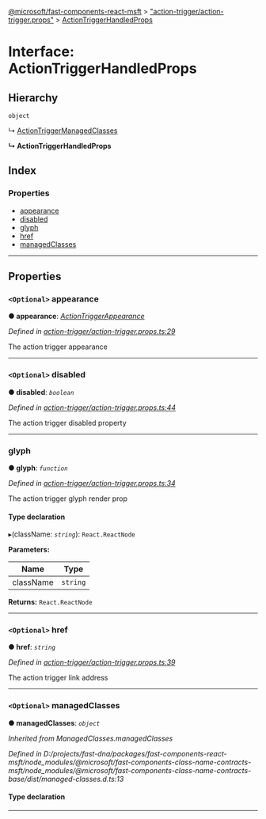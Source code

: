 [@microsoft/fast-components-react-msft](../README.md) > ["action-trigger/action-trigger.props"](../modules/_action_trigger_action_trigger_props_.md) > [ActionTriggerHandledProps](../interfaces/_action_trigger_action_trigger_props_.actiontriggerhandledprops.md)

# Interface: ActionTriggerHandledProps

## Hierarchy

 `object`

↳  [ActionTriggerManagedClasses](_action_trigger_action_trigger_props_.actiontriggermanagedclasses.md)

**↳ ActionTriggerHandledProps**

## Index

### Properties

* [appearance](_action_trigger_action_trigger_props_.actiontriggerhandledprops.md#appearance)
* [disabled](_action_trigger_action_trigger_props_.actiontriggerhandledprops.md#disabled)
* [glyph](_action_trigger_action_trigger_props_.actiontriggerhandledprops.md#glyph)
* [href](_action_trigger_action_trigger_props_.actiontriggerhandledprops.md#href)
* [managedClasses](_action_trigger_action_trigger_props_.actiontriggerhandledprops.md#managedclasses)

---

## Properties

<a id="appearance"></a>

### `<Optional>` appearance

**● appearance**: *[ActionTriggerAppearance](../enums/_action_trigger_action_trigger_props_.actiontriggerappearance.md)*

*Defined in [action-trigger/action-trigger.props.ts:29](https://github.com/Microsoft/fast-dna/blob/164dd3ca/packages/fast-components-react-msft/src/action-trigger/action-trigger.props.ts#L29)*

The action trigger appearance

___
<a id="disabled"></a>

### `<Optional>` disabled

**● disabled**: *`boolean`*

*Defined in [action-trigger/action-trigger.props.ts:44](https://github.com/Microsoft/fast-dna/blob/164dd3ca/packages/fast-components-react-msft/src/action-trigger/action-trigger.props.ts#L44)*

The action trigger disabled property

___
<a id="glyph"></a>

###  glyph

**● glyph**: *`function`*

*Defined in [action-trigger/action-trigger.props.ts:34](https://github.com/Microsoft/fast-dna/blob/164dd3ca/packages/fast-components-react-msft/src/action-trigger/action-trigger.props.ts#L34)*

The action trigger glyph render prop

#### Type declaration
▸(className: *`string`*): `React.ReactNode`

**Parameters:**

| Name | Type |
| ------ | ------ |
| className | `string` |

**Returns:** `React.ReactNode`

___
<a id="href"></a>

### `<Optional>` href

**● href**: *`string`*

*Defined in [action-trigger/action-trigger.props.ts:39](https://github.com/Microsoft/fast-dna/blob/164dd3ca/packages/fast-components-react-msft/src/action-trigger/action-trigger.props.ts#L39)*

The action trigger link address

___
<a id="managedclasses"></a>

### `<Optional>` managedClasses

**● managedClasses**: *`object`*

*Inherited from ManagedClasses.managedClasses*

*Defined in D:/projects/fast-dna/packages/fast-components-react-msft/node_modules/@microsoft/fast-components-class-name-contracts-msft/node_modules/@microsoft/fast-components-class-name-contracts-base/dist/managed-classes.d.ts:13*

#### Type declaration

___

